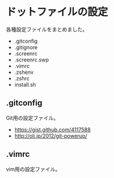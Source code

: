 # ドットファイルの設定
各種設定ファイルをまとめました。

* .gitconfig
* .gitignore
* .screenrc
* .screenrc.swp
* .vimrc
* .zshenv
* .zshrc
* install.sh

## .gitconfig
Git用の設定ファイル。

* https://gist.github.com/4117588
* http://oli.jp/2012/git-powerup/

## .vimrc
vim用の設定ファイル。